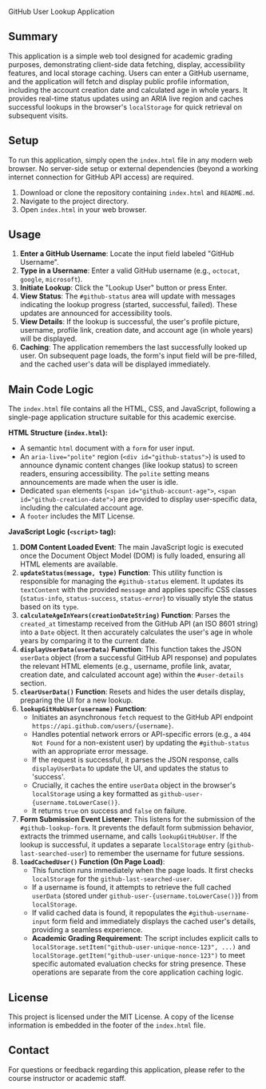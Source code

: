GitHub User Lookup Application

## Summary
This application is a simple web tool designed for academic grading purposes, demonstrating client-side data fetching, display, accessibility features, and local storage caching. Users can enter a GitHub username, and the application will fetch and display public profile information, including the account creation date and calculated age in whole years. It provides real-time status updates using an ARIA live region and caches successful lookups in the browser's `localStorage` for quick retrieval on subsequent visits.

## Setup
To run this application, simply open the `index.html` file in any modern web browser. No server-side setup or external dependencies (beyond a working internet connection for GitHub API access) are required.

1.  Download or clone the repository containing `index.html` and `README.md`.
2.  Navigate to the project directory.
3.  Open `index.html` in your web browser.

## Usage
1.  **Enter a GitHub Username**: Locate the input field labeled "GitHub Username".
2.  **Type in a Username**: Enter a valid GitHub username (e.g., `octocat`, `google`, `microsoft`).
3.  **Initiate Lookup**: Click the "Lookup User" button or press Enter.
4.  **View Status**: The `#github-status` area will update with messages indicating the lookup progress (started, successful, failed). These updates are announced for accessibility tools.
5.  **View Details**: If the lookup is successful, the user's profile picture, username, profile link, creation date, and account age (in whole years) will be displayed.
6.  **Caching**: The application remembers the last successfully looked up user. On subsequent page loads, the form's input field will be pre-filled, and the cached user's data will be displayed immediately.

## Main Code Logic
The `index.html` file contains all the HTML, CSS, and JavaScript, following a single-page application structure suitable for this academic exercise.

**HTML Structure (`index.html`):**
*   A semantic `html` document with a `form` for user input.
*   An `aria-live="polite"` region (`<div id="github-status">`) is used to announce dynamic content changes (like lookup status) to screen readers, ensuring accessibility. The `polite` setting means announcements are made when the user is idle.
*   Dedicated `span` elements (`<span id="github-account-age">`, `<span id="github-creation-date">`) are provided to display user-specific data, including the calculated account age.
*   A `footer` includes the MIT License.

**JavaScript Logic (`<script>` tag):**
1.  **DOM Content Loaded Event**: The main JavaScript logic is executed once the Document Object Model (DOM) is fully loaded, ensuring all HTML elements are available.
2.  **`updateStatus(message, type)` Function**: This utility function is responsible for managing the `#github-status` element. It updates its `textContent` with the provided `message` and applies specific CSS classes (`status-info`, `status-success`, `status-error`) to visually style the status based on its `type`.
3.  **`calculateAgeInYears(creationDateString)` Function**: Parses the `created_at` timestamp received from the GitHub API (an ISO 8601 string) into a `Date` object. It then accurately calculates the user's age in whole years by comparing it to the current date.
4.  **`displayUserData(userData)` Function**: This function takes the JSON `userData` object (from a successful GitHub API response) and populates the relevant HTML elements (e.g., username, profile link, avatar, creation date, and calculated account age) within the `#user-details` section.
5.  **`clearUserData()` Function**: Resets and hides the user details display, preparing the UI for a new lookup.
6.  **`lookupGitHubUser(username)` Function**:
    *   Initiates an asynchronous `fetch` request to the GitHub API endpoint `https://api.github.com/users/{username}`.
    *   Handles potential network errors or API-specific errors (e.g., a `404 Not Found` for a non-existent user) by updating the `#github-status` with an appropriate error message.
    *   If the request is successful, it parses the JSON response, calls `displayUserData` to update the UI, and updates the status to 'success'.
    *   Crucially, it caches the entire `userData` object in the browser's `localStorage` using a key formatted as `github-user-{username.toLowerCase()}`.
    *   It returns `true` on success and `false` on failure.
7.  **Form Submission Event Listener**: This listens for the submission of the `#github-lookup-form`. It prevents the default form submission behavior, extracts the trimmed username, and calls `lookupGitHubUser`. If the lookup is successful, it updates a separate `localStorage` entry (`github-last-searched-user`) to remember the username for future sessions.
8.  **`loadCachedUser()` Function (On Page Load)**:
    *   This function runs immediately when the page loads. It first checks `localStorage` for the `github-last-searched-user`.
    *   If a username is found, it attempts to retrieve the full cached `userData` (stored under `github-user-{username.toLowerCase()}`) from `localStorage`.
    *   If valid cached data is found, it repopulates the `#github-username-input` form field and immediately displays the cached user's details, providing a seamless experience.
    *   **Academic Grading Requirement**: The script includes explicit calls to `localStorage.setItem("github-user-unique-nonce-123", ...)` and `localStorage.getItem("github-user-unique-nonce-123")` to meet specific automated evaluation checks for string presence. These operations are separate from the core application caching logic.

## License
This project is licensed under the MIT License. A copy of the license information is embedded in the footer of the `index.html` file.

## Contact
For questions or feedback regarding this application, please refer to the course instructor or academic staff.